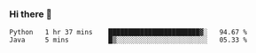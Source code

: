 ### Hi there 👋

<!--START_SECTION:waka-->

```text
Python   1 hr 37 mins    ███████████████████████▓░   94.67 %
Java     5 mins          █▒░░░░░░░░░░░░░░░░░░░░░░░   05.33 %
```

<!--END_SECTION:waka-->


<!--
**AnkelMauCastillo/AnkelMauCastillo** is a ✨ _special_ ✨ repository because its `README.md` (this file) appears on your GitHub profile.

Here are some ideas to get you started:

- 🔭 I’m currently working on ...
- 🌱 I’m currently learning ...
- 👯 I’m looking to collaborate on ...
- 🤔 I’m looking for help with ...
- 💬 Ask me about ...
- 📫 How to reach me: ...
- 😄 Pronouns: ...
- ⚡ Fun fact: ...
-->

